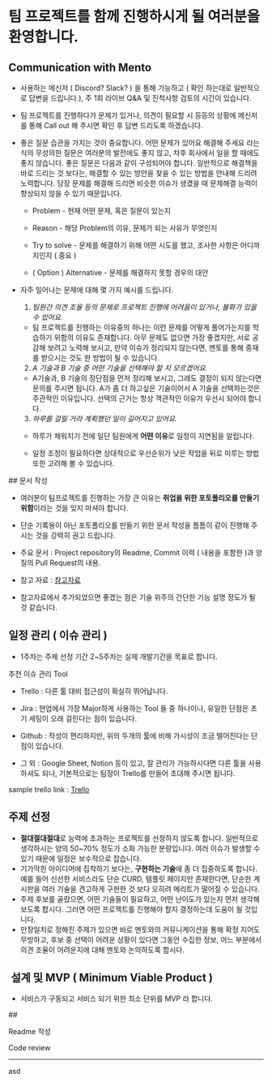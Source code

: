 # 팀 프로젝트를 함께 진행하시게 될 여러분을 환영합니다.

## Communication with Mento

- 사용하는 메신저 ( Discord? Slack? ) 을 통해 가능하고 ( 확인 하는대로 일반적으로 답변을 드립니다.), 주 1회 라이브 Q&A 및 진척사항 검토의 시간이 있습니다.
  
- 팀 프로젝트를 진행하다가 문제가 있거나, 의견이 필요할 시 등등의 상황에 메신저를 통해 Call out 해 주시면 확인 후 답변 드리도록 하겠습니다.
  
- 좋은 질문 습관을 가지는 것이 중요합니다. 어떤 문제가 있어요 해결해 주세요 라는 식의 무성의한 질문은 여러분의 발전에도 좋지 않고, 차후 회사에서 일을 할 때에도 좋지 않습니다. 좋은 질문은 다음과 같이 구성되어야 합니다. 일반적으로 해결책을 바로 드리는 것 보다는, 해결할 수 있는 방안을 찾을 수 있는 방법을 안내해 드리려 노력합니다. 당장 문제를 해결해 드리면 비슷한 이슈가 생겼을 때 문제해결 능력이 향상되지 않을 수 있기 때문입니다.
  
  - Problem - 현재 어떤 문제, 혹은 질문이 있는지
    
  - Reason - 해당 Problem의 이유, 문제가 되는 사유가 무엇인지
    
  - Try to solve - 문제를 해결하기 위해 어떤 시도를 했고, 조사한 사항은 어디까지인지 ( 중요 )
    
  - ( Option ) Alternative - 문제를 해결하지 못할 경우의 대안
    

- 자주 일어나는 문제에 대해 몇 가지 예시를 드립니다.
  
  1. *팀원간 의견 조율 등의 문제로 프로젝트 진행에 어려움이 있거나, 불화가 있을 수 있어요.*
    
    - 팀 프로젝트를 진행하는 이유중의 하나는 이런 문제를 어떻게 풀어가는지를 학습하기 위함의 이유도 존재합니다. 아무 문제도 없으면 가장 좋겠지만, 서로 공감해 보려고 노력해 보시고, 만약 이슈가 정리되지 않는다면, 멘토를 통해 중재를 받으시는 것도 한 방법이 될 수 있습니다.
      
  2. *A 기술과 B 기술 중 어떤 기술을 선택해야 할 지 모르겠어요.*
    
    - A기술과, B 기술의 장단점을 먼저 정리해 보시고, 그래도 결정이 되지 않는다면 문의를 주시면 됩니다. A가 좀 더 하고싶은 기술이어서 A 기술을 선택하는것은 주관적인 이유입니다. 선택의 근거는 항상 객관적인 이유가 우선시 되어야 합니다.
      
  3. *하루를 걸릴 거라 계획했던 일이 길어지고 있어요.*
    
    - 하루가 채워지기 전에 일단 팀원에게 **어떤 이유**로 일정이 지연됨을 알립니다.
      
    - 일정 조정이 필요하다면 상대적으로 우선순위가 낮은 작업을 뒤로 미루는 방법 또한 고려해 볼 수 있습니다.
      

## 문서 작성

- 여러분이 팀프로젝트를 진행하는 가장 큰 이유는 **취업을 위한 포토폴리오를 만들기 위함**이라는 것을 잊지 마셔야 합니다.
  
- 단순 기록용이 아닌 포토폴리오를 만들기 위한 문서 작성을 틈틈이 같이 진행해 주시는 것을 강력히 권고 드립니다.
  
- 주요 문서 : Project repository의 Readme, Commit 이력 ( 내용을 포함한 )과 양질의 Pull Request의 내용.
  
- 참고 자료 : [참고자료](https://github.com/woowacourse-teams/2021-jujeol-jujeol)
  
- 참고자료에서 추가되었으면 좋겠는 점은 기술 위주의 간단한 기능 설명 정도가 될 것 같습니다.
  
## 일정 관리 ( 이슈 관리 )
  

- 1주차는 주제 선정 기간 2~5주차는 실제 개발기간을 목표로 합니다.

추천 이슈 관리 Tool

- Trello : 다른 툴 대비 접근성이 확실히 뛰어납니다.
  
- Jira : 현업에서 가장 Major하게 사용하는 Tool 들 중 하나이나, 유일한 단점은 초기 세팅이 오래 걸린다는 점이 있습니다.
  
- Github : 작성이 편리하지만, 위의 두개의 툴에 비해 가시성이 조금 떨어진다는 단점이 있습니다.
  
- 그 외 : Google Sheet, Notion 등이 있고, 잘 관리가 가능하시다면 다른 툴을 사용하셔도 되나, 기본적으로는 팀장이 Trello를 만들어 초대해 주시면 됩니다.
  

sample trello link : [Trello](https://trello.com/invite/b/8fhTcf3X/918074559a700fc4b0f80e2b17126940/zerobase-tream-project)

## 주제 선정

- **절대절대절대**로 능력에 초과하는 프로젝트를 선정하지 않도록 합니다. 일반적으로 생각하시는 양의 50~70% 정도가 소화 가능한 분량입니다. 여러 이슈가 발생할 수 있기 때문에 일정은 보수적으로 잡습니다.
- 기가막힌 아이디어에 집착하기 보다는, **구현하는 기술**에 좀 더 집중하도록 합니다.
  예를 들어 신선한 서비스라도 단순 CURD, 템플릿 페이지만 존재한다면, 단순한 계시판을 여러 기술을 견고하게 구현한 것 보다 오히려 메리트가 떨어질 수 있습니다.
- 주제 후보를 골랐으면, 어떤 기술들이 필요하고, 어떤 난이도가 있는지 먼저 생각해 보도록 합시다. 그러면 어떤 프로젝트를 진행해야 할지 결정하는데 도움이 될 것입니다.
- 만장일치로 정해진 주제가 있으면 바로 멘토와의 커뮤니케이션을 통해 확정 지어도 무방하고, 후보 중 선택이 어려운 상황이 있다면 그동안 수집한 정보, 어느 부분에서 의견 조율이 어려운지에 대해 멘토와 논의하도록 합시다.

##  설계 및 MVP ( Minimum Viable Product )

- 서비스가 구동되고 서비스 되기 위한 최소 단위를 MVP 라 합니다.
  

## 

Readme 작성

Code review

---

asd
